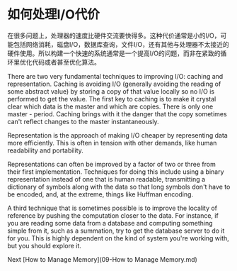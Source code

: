 # 如何处理I/O代价

在很多问题上，处理器的速度比硬件交流要快得多。这种代价通常是小的I/O，可能包括网络消耗，磁盘I/O，数据库查询，文件I/O，还有其他与处理器不太接近的硬件使用。所以构建一个快速的系统通常是一个提高I/O的问题，而非在紧致的循环里优化代码或者甚至优化算法。

There are two very fundamental techniques to improving I/O: caching and representation. Caching is avoiding I/O (generally avoiding the reading of some abstract value) by storing a copy of that value locally so no I/O is performed to get the value. The first key to caching is to make it crystal clear which data is the master and which are copies. There is only one master - period. Caching brings with it the danger that the copy sometimes can't reflect changes to the master instantaneously.

Representation is the approach of making I/O cheaper by representing data more efficiently. This is often in tension with other demands, like human readability and portability.

Representations can often be improved by a factor of two or three from their first implementation. Techniques for doing this include using a binary representation instead of one that is human readable, transmitting a dictionary of symbols along with the data so that long symbols don't have to be encoded, and, at the extreme, things like Huffman encoding.

A third technique that is sometimes possible is to improve the locality of reference by pushing the computation closer to the data. For instance, if you are reading some data from a database and computing something simple from it, such as a summation, try to get the database server to do it for you. This is highly dependent on the kind of system you're working with, but you should explore it.

Next [How to Manage Memory](09-How to Manage Memory.md)
